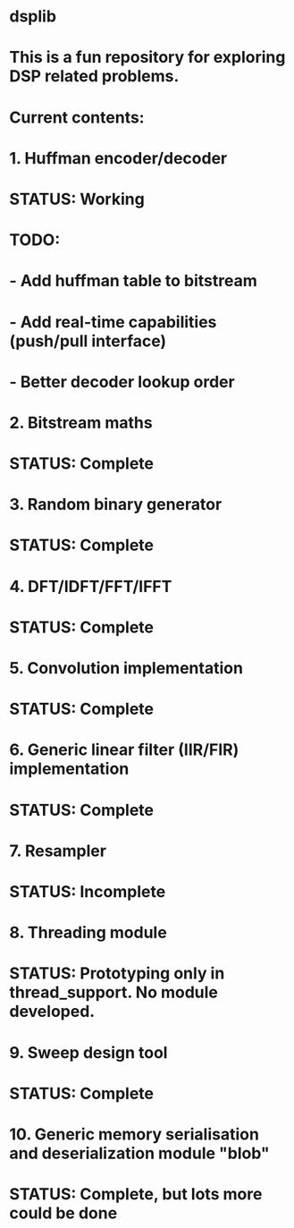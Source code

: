 # dsplib
# This is a fun repository for exploring DSP related problems.
# Current contents:
#
# 1. Huffman encoder/decoder
# STATUS: Working
# TODO:
#  - Add huffman table to bitstream
#  - Add real-time capabilities (push/pull interface)
#  - Better decoder lookup order
#
# 2. Bitstream maths
# STATUS: Complete
#
# 3. Random binary generator
# STATUS: Complete
#
# 4. DFT/IDFT/FFT/IFFT
# STATUS: Complete
# 
# 5. Convolution implementation
# STATUS: Complete
#
# 6. Generic linear filter (IIR/FIR) implementation
# STATUS: Complete
#
# 7. Resampler
# STATUS: Incomplete
#
# 8. Threading module
# STATUS: Prototyping only in thread_support. No module developed.
#
# 9. Sweep design tool
# STATUS: Complete
#
# 10. Generic memory serialisation and deserialization module "blob"
# STATUS: Complete, but lots more could be done
